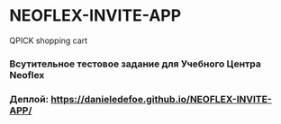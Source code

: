 # NEOFLEX-INVITE-APP
QPICK shopping cart

### Всутительное тестовое задание для Учебного Центра Neoflex

### Деплой: https://danieledefoe.github.io/NEOFLEX-INVITE-APP/

